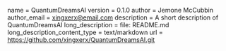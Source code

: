 name = QuantumDreamsAI
version = 0.1.0
author = Jemone McCubbin
author_email = xingxerx@email.com
description = A short description of QuantumDreamsAI
long_description = file: README.md
long_description_content_type = text/markdown
url = https://github.com/xingxerx/QuantumDreamsAI.git
